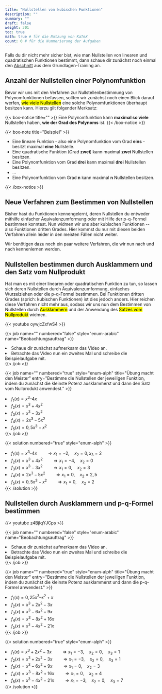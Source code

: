 ```yaml
---
title: "Nullstellen von kubischen Funktionen"
description: ""
summary: ""
draft: false
weight: 301
toc: true
math: true # für die Nutzung von KaTeX
count: 0 # für die Nummerierung der Aufgaben
---
```


Falls du dir nicht mehr sicher bist, wie man Nullstellen von linearen und quadratischen Funktionen bestimmt, dann schaue dir zunächst noch einmal den [Abschnitt](/hbf1/1-grundlagen-training/nullstellen-bestimmen/) aus dem Grundlagen-Training an.

<!-- Zusätzlich stehen dir hier begleitende Folien bereit:

{{< slides src="/hbf1/1-Grundlagen-Training/Nullstellen.pdf" >}} -->

## Anzahl der Nullstellen einer Polynomfunktion

Bevor wir uns mit den Verfahren zur Nullstellenbestimmung von Polynomfunktionen befassen, sollten wir zunächst noch einen Blick darauf werfen, <mark>wie viele Nullstellen</mark> eine solche Polynomfunktionen überhaupt besitzen kann. Hierzu gilt folgender Merksatz:

{{< box-notice title="" >}}
    Eine Polynomfunktion kann <b>maximal so viele</b> Nullstellen haben, <b>wie der Grad des Polynoms</b> ist.
{{< /box-notice >}}

{{< box-note title="Beispiel" >}}
    <ul>
        <li>Eine lineare Funktion - also eine Polynomfunktion vom Grad <b>eins</b> - besitzt maximal <b>eine</b> Nullstelle.</li>
        <li>Eine quadratische Funktion (Grad <b>zwei</b>) kann maximal <b>zwei</b> Nullstellen besitzen.</li>
        <li>Eine Polynomfunktion vom Grad <b>drei</b> kann maximal <b>drei</b> Nullstellen besitzen.</li>
        <li>...</li>
        <li>Eine Polynomfunktion vom Grad <b>n</b> kann maximal <b>n</b> Nullstellen besitzen.</li>
    </ul>
{{< /box-notice >}}

## Neue Verfahren zum Bestimmen von Nullstellen

Bisher hast du Funktionen kennengelernt, deren Nullstellen du entweder mithilfe einfacher Äquivalenzumformung oder mit Hilfe der p-q-Formel bestimmen konntest. Nun widmen wir uns aber kubischen Funktionen -- also Funktionen dritten Grades. Hier kommst du nur mit diesen beiden Verfahren allein leider in den meisten Fällen nicht weiter.

Wir benötigen dazu noch ein paar weitere Verfahren, die wir nun nach und nach kennenlernen werden.

## Nullstellen bestimmen durch Ausklammern und den Satz vom Nullprodukt

Hat man es mit einer linearen oder quadratischen Funktion zu tun, so lassen sich deren Nullstellen durch Äquivalenzumformung, einfaches Wurzelziehen oder die p-q-Formel bestimmen. Bei Funktionen dritten Grades (sprich: kubischen Funktionen) ist dies jedoch anders. Hier reichen diese Verfahren nicht mehr aus, sodass wir uns nun dem Bestimmen von Nullstellen durch <mark>Ausklammern</mark> und der Anwendung des <mark>Satzes vom Nullprodukt</mark> widmen.

{{< youtube oywjcZxfwS4 >}}

{{< job name="" numbered="false" style="enum-arabic" name="Beobachtungsauftrag" >}}
    <li>Schaue dir zunächst aufmerksam das Video an.</li>
    <li>Betrachte das Video nun ein zweites Mal und schreibe die Beispielaufgabe mit.</li>
{{< /job >}}

{{< job name="" numbered="true" style="enum-alph" title="Übung macht den Meister" entry="Bestimme die Nullstellen der jeweiligen Funktion, indem du zunächst die kleinste Potenz ausklammerst und dann den Satz vom Nullprodukt anwendest." >}}
    <li>$f_1(x) = x^3 – 4x$</li>
    <li>$f_2(x) = x^3 + 4x^2$</li>
    <li>$f_3(x) = x^3 - 3x^2$</li>
    <li>$f_4(x) = 2x^3 - 5x^2$</li>
    <li>$f_5(x) = 0,5x^3 - x^2$</li>
{{< /job >}}

{{< solution numbered="true" style="enum-alph" >}}
    <li>$f_1(x) = x^3 – 4x \qquad \Rightarrow x_1=-2, \quad x_2=0, x_3=2$</li>
    <li>$f_2(x) = x^3 + 4x^2 \qquad \Rightarrow x_1=-4, \quad x_2=0$</li>
    <li>$f_3(x) = x^3 - 3x^2 \qquad \Rightarrow x_1=0, \quad x_2=3$</li>
    <li>$f_4(x) = 2x^3 - 5x^2 \qquad \Rightarrow x_1=0, \quad x_2=2,5$</li>
    <li>$f_5(x) = 0,5x^3 - x^2 \qquad \Rightarrow x_1=0, \quad x_2=2$</li>
{{< /solution >}}

## Nullstellen durch Ausklammern und p-q-Formel bestimmen

{{< youtube z4BjIqYJCps >}}

{{< job name="" numbered="false" style="enum-arabic" name="Beobachtungsauftrag" >}}
    <li>Schaue dir zunächst aufmerksam das Video an.</li>
    <li>Betrachte das Video nun ein zweites Mal und schreibe die Beispielaufgabe mit.</li>
{{< /job >}}

{{< job name="" numbered="true" style="enum-alph" title="Übung macht den Meister" entry="Bestimme die Nullstellen der jeweiligen Funktion, indem du zunächst die kleinste Potenz ausklammerst und dann die p-q-Formel anwendest." >}}
    <li>$f_1(x) = 0,25x^3 – x^2 + x$</li>
    <li>$f_2(x) = x^3 + 2x^2 - 3x$</li>
    <li>$f_3(x) = x^3 - 6x^2 + 9x$</li>
    <li>$f_4(x) = x^3 - 8x^2 + 16x$</li>
    <li>$f_5(x) = x^3 - 4x^2 - 21x$</li>
{{< /job >}}

{{< solution numbered="true" style="enum-alph" >}}
    <li>$f_1(x) = x^3 + 2x^2 - 3x \qquad \Rightarrow x_1=-3, \quad x_2=0, \quad x_3=1$</li>
    <li>$f_2(x) = x^3 + 2x^2 - 3x \qquad \Rightarrow x_1=-3, \quad x_2=0, \quad x_3=1$</li>
    <li>$f_3(x) = x^3 - 6x^2 + 9x \qquad \Rightarrow x_1=0, \quad x_2=3$</li>
    <li>$f_4(x) = x^3 - 8x^2 + 16x \qquad \Rightarrow x_1=0, \quad x_2=4$</li>
    <li>$f_5(x) = x^3 - 4x^2 - 21x \qquad \Rightarrow x_1=-3, \quad x_2=0, \quad x_3=7$</li>
{{< /solution >}}
